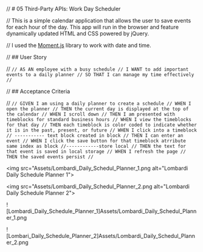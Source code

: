 // # 05 Third-Party APIs: Work Day Scheduler

// This is a simple calendar application that allows the user to save events for each hour of the day. This app will run in the browser and feature dynamically updated HTML and CSS powered by jQuery.

// I used the [Moment.js](https://momentjs.com/) library to work with date and time.

// ## User Story

// `// AS AN employee with a busy schedule // I WANT to add important events to a daily planner // SO THAT I can manage my time effectively //`

// ## Acceptance Criteria

// `// GIVEN I am using a daily planner to create a schedule // WHEN I open the planner // THEN the current day is displayed at the top of the calendar // WHEN I scroll down // THEN I am presented with timeblocks for standard business hours // WHEN I view the timeblocks for that day // THEN each timeblock is color coded to indicate whether it is in the past, present, or future // WHEN I click into a timeblock // ----------- text block created in block // THEN I can enter an event // WHEN I click the save button for that timeblock atrribute same index as block //------------store local // THEN the text for that event is saved in local storage // WHEN I refresh the page // THEN the saved events persist //`

<img src="Assets/Lombardi_Daily_Schedul_Planner_1.png alt="Lombardi Daily Schedule Planner 1">

<img src="Assets/Lombardi_Daily_Schedul_Planner_2.png alt="Lombardi Daily Schedule Planner 2">

![Lombardi_Daily_Schedule_Planner_1]Assets/Lombardi_Daily_Schedul_Planner_1.png

![Lombari_Daily_Schedule_Planner_2]Assets/Lombardi_Daily_Schedul_Planner_2.png
